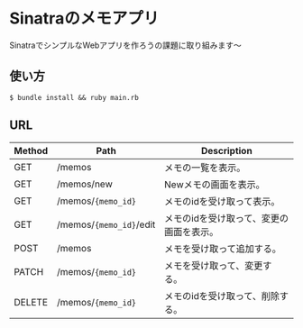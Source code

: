# Sinatraのメモアプリ

SinatraでシンプルなWebアプリを作ろうの課題に取り組みます〜

## 使い方

```
$ bundle install && ruby main.rb
```

## URL

|Method|Path|Description
|--|--|--|
|GET|/memos|メモの一覧を表示。|
|GET|/memos/new|Newメモの画面を表示。|
|GET|/memos/`{memo_id}`|メモのidを受け取って表示。|
|GET|/memos/`{memo_id}`/edit|メモのidを受け取って、変更の画面を表示。|
|POST|/memos|メモを受け取って追加する。|
|PATCH|/memos/`{memo_id}`|メモを受け取って、変更する。|
|DELETE|/memos/`{memo_id}`|メモのidを受け取って、削除する。|
